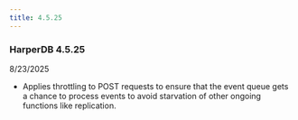 ```yaml
---
title: 4.5.25
---
```


### HarperDB 4.5.25

8/23/2025

- Applies throttling to POST requests to ensure that the event queue gets a chance to process events to avoid starvation of other ongoing functions like replication.

